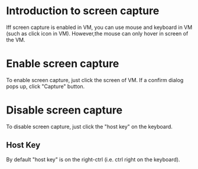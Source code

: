 # Introduction to screen capture
Iff screen capture is enabled in VM, you can use mouse and keyboard in VM (such as click icon in VM). 
However,the mouse can only hover in screen of the VM.
# Enable screen capture
To enable screen capture, just click the screen of VM.
If a confirm dialog pops up, click "Capture" button.
# Disable screen capture
To disable screen capture, just click the "host key" on the keyboard.
## Host Key
By default "host key" is on the right-ctrl (i.e. ctrl right on the keyboard).


